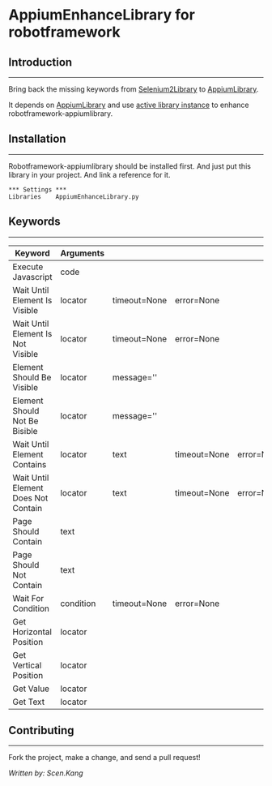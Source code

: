 # AppiumEnhanceLibrary for robotframework

## Introduction

___

  Bring back the missing keywords from [Selenium2Library](https://github.com/robotframework/Selenium2Library)  to [AppiumLibrary](https://github.com/jollychang/robotframework-appiumlibrary).

  It depends on [AppiumLibrary](https://github.com/jollychang/robotframework-appiumlibrary) and use [active library instance](http://robotframework.org/robotframework/latest/RobotFrameworkUserGuide.html#extending-existing-test-libraries) to enhance robotframework-appiumlibrary.

## Installation

---

 Robotframework-appiumlibrary should be installed first. And just put this library in your project. And link a reference for it.

    *** Settings ***
    Libraries    AppiumEnhanceLibrary.py


## Keywords

---

| Keyword            | Arguments  |         |              |            |
| ------------------ | -----------| --------|--------------|------------| 
| Execute Javascript | code       |
| Wait Until Element Is Visible   | locator | timeout=None | error=None |
| Wait Until Element Is Not Visible | locator | timeout=None  | error=None |
| Element Should Be Visible | locator | message='' |    |
| Element Should Not Be Bisible | locator | message='' |
| Wait Until Element Contains | locator | text | timeout=None | error=None |
| Wait Until Element Does Not Contain | locator | text | timeout=None | error=None |
| Page Should Contain | text |
| Page Should Not Contain | text |
| Wait For Condition | condition | timeout=None | error=None |
| Get Horizontal Position | locator |
| Get Vertical Position | locator |
| Get Value | locator |
| Get Text | locator |

## Contributing

---

Fork the project, make a change, and send a pull request!


*Written by: Scen.Kang*
